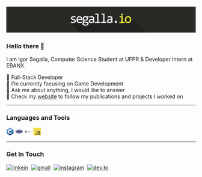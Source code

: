 ![banner](https://github.com/igorsegallafa/igorsegallafa/blob/main/banner.png)

### Hello there 👋
I am Igor Segalla, Computer Science Student at UFPR & Developer Intern at EBANX.

🎯 Full-Stack Developer<br>
🚀 I’m currently focusing on Game Development <br>
💬 Ask me about anything, I would like to answer<br>
📖 Check my [website](https://segalla.io) to follow my publications and projects I worked on

---
### Languages and Tools
<code><img height="20" src="https://raw.githubusercontent.com/github/explore/80688e429a7d4ef2fca1e82350fe8e3517d3494d/topics/cpp/cpp.png"></code>
<code><img height="20" src="https://raw.githubusercontent.com/github/explore/80688e429a7d4ef2fca1e82350fe8e3517d3494d/topics/php/php.png"></code>
<code><img height="20" src="https://raw.githubusercontent.com/github/explore/80688e429a7d4ef2fca1e82350fe8e3517d3494d/topics/elixir/elixir.png"></code>
<code><img height="20" src="https://raw.githubusercontent.com/github/explore/80688e429a7d4ef2fca1e82350fe8e3517d3494d/topics/javascript/javascript.png"></code>

---
### Get In Touch
[![linkein](https://img.shields.io/badge/-LinkedIn-blue?style=flat-square&logo=Linkedin&logoColor=white&link=https://www.linkedin.com/in/igorsegallafa/)](https://www.linkedin.com/in/igorsegallafa/)&nbsp; [![gmail](https://img.shields.io/badge/-Gmail-c14438?style=flat-square&logo=Gmail&logoColor=white&link=mailto:igorsegallafa@gmail.com)](mailto:igorsegallafa@gmail.com)&nbsp; [![instagram](https://img.shields.io/badge/-Instagram-orange?style=flat-square&logo=Instagram&logoColor=white&link=https://www.instagram.com/igor.segalla/?hl=en)](https://www.instagram.com/igor.segalla/?hl=en)&nbsp; [![dev.to](https://img.shields.io/badge/-Dev.to-black?style=flat-square&logo=Dev.to&logoColor=white&link=https://dev.to/igorsegallafa)](https://dev.to/igorsegallafa)
